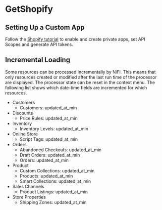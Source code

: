 <!--
  Licensed to the Apache Software Foundation (ASF) under one or more
  contributor license agreements.  See the NOTICE file distributed with
  this work for additional information regarding copyright ownership.
  The ASF licenses this file to You under the Apache License, Version 2.0
  (the "License"); you may not use this file except in compliance with
  the License.  You may obtain a copy of the License at
      http://www.apache.org/licenses/LICENSE-2.0
  Unless required by applicable law or agreed to in writing, software
  distributed under the License is distributed on an "AS IS" BASIS,
  WITHOUT WARRANTIES OR CONDITIONS OF ANY KIND, either express or implied.
  See the License for the specific language governing permissions and
  limitations under the License.
-->

# GetShopify

## Setting Up a Custom App

Follow the [Shopify tutorial](https://help.shopify.com/en/manual/apps/custom-apps) to enable and create private apps,
set API Scopes and generate API tokens.

## Incremental Loading

Some resources can be processed incrementally by NiFi. This means that only resources created or modified after the last
run time of the processor are displayed. The processor state can be reset in the context menu. The following list shows
which date-time fields are incremented for which resources.

* Customers
    * Customers: updated\_at\_min
* Discounts
    * Price Rules: updated\_at\_min
* Inventory
    * Inventory Levels: updated\_at\_min
* Online Store
    * Script Tags: updated\_at\_min
* Orders
    * Abandoned Checkouts: updated\_at\_min
    * Draft Orders: updated\_at\_min
    * Orders: updated\_at\_min
* Product
    * Custom Collections: updated\_at\_min
    * Products: updated\_at\_min
    * Smart Collections: updated\_at\_min
* Sales Channels
    * Product Listings: updated\_at\_min
* Store Properties
    * Shipping Zones: updated\_at\_min